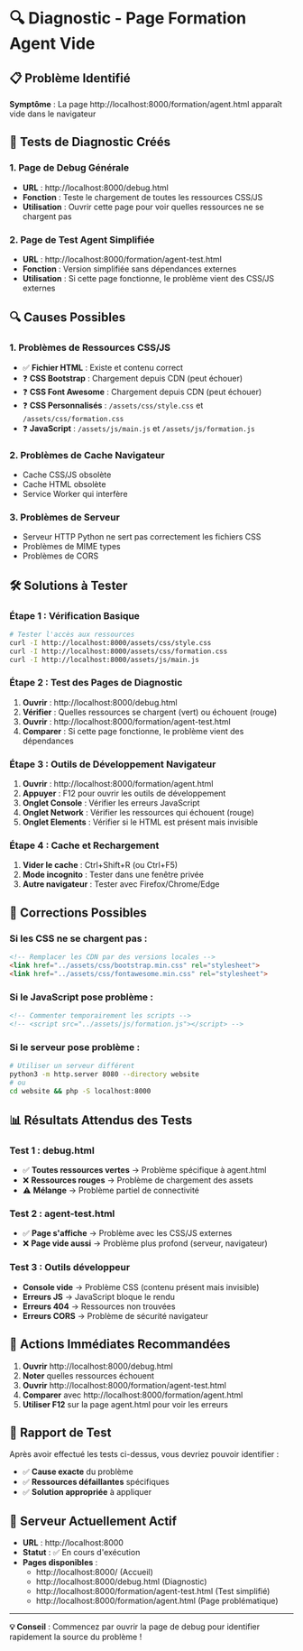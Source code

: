 # 🔍 Diagnostic - Page Formation Agent Vide

## 📋 **Problème Identifié**

**Symptôme** : La page http://localhost:8000/formation/agent.html apparaît vide dans le navigateur

## 🧪 **Tests de Diagnostic Créés**

### **1. Page de Debug Générale**
- **URL** : http://localhost:8000/debug.html
- **Fonction** : Teste le chargement de toutes les ressources CSS/JS
- **Utilisation** : Ouvrir cette page pour voir quelles ressources ne se chargent pas

### **2. Page de Test Agent Simplifiée**
- **URL** : http://localhost:8000/formation/agent-test.html
- **Fonction** : Version simplifiée sans dépendances externes
- **Utilisation** : Si cette page fonctionne, le problème vient des CSS/JS externes

## 🔍 **Causes Possibles**

### **1. Problèmes de Ressources CSS/JS**
- ✅ **Fichier HTML** : Existe et contenu correct
- ❓ **CSS Bootstrap** : Chargement depuis CDN (peut échouer)
- ❓ **CSS Font Awesome** : Chargement depuis CDN (peut échouer)
- ❓ **CSS Personnalisés** : `/assets/css/style.css` et `/assets/css/formation.css`
- ❓ **JavaScript** : `/assets/js/main.js` et `/assets/js/formation.js`

### **2. Problèmes de Cache Navigateur**
- Cache CSS/JS obsolète
- Cache HTML obsolète
- Service Worker qui interfère

### **3. Problèmes de Serveur**
- Serveur HTTP Python ne sert pas correctement les fichiers CSS
- Problèmes de MIME types
- Problèmes de CORS

## 🛠️ **Solutions à Tester**

### **Étape 1 : Vérification Basique**
```bash
# Tester l'accès aux ressources
curl -I http://localhost:8000/assets/css/style.css
curl -I http://localhost:8000/assets/css/formation.css
curl -I http://localhost:8000/assets/js/main.js
```

### **Étape 2 : Test des Pages de Diagnostic**
1. **Ouvrir** : http://localhost:8000/debug.html
2. **Vérifier** : Quelles ressources se chargent (vert) ou échouent (rouge)
3. **Ouvrir** : http://localhost:8000/formation/agent-test.html
4. **Comparer** : Si cette page fonctionne, le problème vient des dépendances

### **Étape 3 : Outils de Développement Navigateur**
1. **Ouvrir** : http://localhost:8000/formation/agent.html
2. **Appuyer** : F12 pour ouvrir les outils de développement
3. **Onglet Console** : Vérifier les erreurs JavaScript
4. **Onglet Network** : Vérifier les ressources qui échouent (rouge)
5. **Onglet Elements** : Vérifier si le HTML est présent mais invisible

### **Étape 4 : Cache et Rechargement**
1. **Vider le cache** : Ctrl+Shift+R (ou Ctrl+F5)
2. **Mode incognito** : Tester dans une fenêtre privée
3. **Autre navigateur** : Tester avec Firefox/Chrome/Edge

## 🔧 **Corrections Possibles**

### **Si les CSS ne se chargent pas :**
```html
<!-- Remplacer les CDN par des versions locales -->
<link href="../assets/css/bootstrap.min.css" rel="stylesheet">
<link href="../assets/css/fontawesome.min.css" rel="stylesheet">
```

### **Si le JavaScript pose problème :**
```html
<!-- Commenter temporairement les scripts -->
<!-- <script src="../assets/js/formation.js"></script> -->
```

### **Si le serveur pose problème :**
```bash
# Utiliser un serveur différent
python3 -m http.server 8080 --directory website
# ou
cd website && php -S localhost:8000
```

## 📊 **Résultats Attendus des Tests**

### **Test 1 : debug.html**
- ✅ **Toutes ressources vertes** → Problème spécifique à agent.html
- ❌ **Ressources rouges** → Problème de chargement des assets
- ⚠️ **Mélange** → Problème partiel de connectivité

### **Test 2 : agent-test.html**
- ✅ **Page s'affiche** → Problème avec les CSS/JS externes
- ❌ **Page vide aussi** → Problème plus profond (serveur, navigateur)

### **Test 3 : Outils développeur**
- **Console vide** → Problème CSS (contenu présent mais invisible)
- **Erreurs JS** → JavaScript bloque le rendu
- **Erreurs 404** → Ressources non trouvées
- **Erreurs CORS** → Problème de sécurité navigateur

## 🎯 **Actions Immédiates Recommandées**

1. **Ouvrir** http://localhost:8000/debug.html
2. **Noter** quelles ressources échouent
3. **Ouvrir** http://localhost:8000/formation/agent-test.html
4. **Comparer** avec http://localhost:8000/formation/agent.html
5. **Utiliser F12** sur la page agent.html pour voir les erreurs

## 📝 **Rapport de Test**

Après avoir effectué les tests ci-dessus, vous devriez pouvoir identifier :

- ✅ **Cause exacte** du problème
- ✅ **Ressources défaillantes** spécifiques
- ✅ **Solution appropriée** à appliquer

## 🚀 **Serveur Actuellement Actif**

- **URL** : http://localhost:8000
- **Statut** : ✅ En cours d'exécution
- **Pages disponibles** :
  - http://localhost:8000/ (Accueil)
  - http://localhost:8000/debug.html (Diagnostic)
  - http://localhost:8000/formation/agent-test.html (Test simplifié)
  - http://localhost:8000/formation/agent.html (Page problématique)

---

**💡 Conseil** : Commencez par ouvrir la page de debug pour identifier rapidement la source du problème !